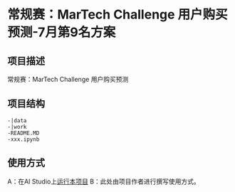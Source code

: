 # 常规赛：MarTech Challenge 用户购买预测-7月第9名方案

## 项目描述
常规赛：MarTech Challenge 用户购买预测

## 项目结构
```
-|data
-|work
-README.MD
-xxx.ipynb
```
## 使用方式
A：在AI Studio上[运行本项目](https://aistudio.baidu.com/aistudio/usercenter)
B：此处由项目作者进行撰写使用方式。
